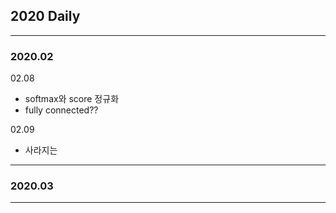 ## 2020 Daily
----------
### 2020.02

02.08
  - softmax와 score 정규화
  - fully connected??
  
02.09
  - 사라지는
  
----------
### 2020.03
----------
